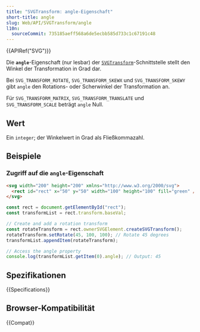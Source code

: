 ```yaml
---
title: "SVGTransform: angle-Eigenschaft"
short-title: angle
slug: Web/API/SVGTransform/angle
l10n:
  sourceCommit: 735185aeff568a6de5ecbb585d733c1c67191c48
---
```


{{APIRef("SVG")}}

Die **`angle`**-Eigenschaft (nur lesbar) der [`SVGTransform`](/de/docs/Web/API/SVGTransform)-Schnittstelle stellt den Winkel der Transformation in Grad dar.

Bei `SVG_TRANSFORM_ROTATE`, `SVG_TRANSFORM_SKEWX` und `SVG_TRANSFORM_SKEWY` gibt `angle` den Rotations- oder Scherwinkel der Transformation an.

Für `SVG_TRANSFORM_MATRIX`, `SVG_TRANSFORM_TRANSLATE` und `SVG_TRANSFORM_SCALE` beträgt `angle` Null.

## Wert

Ein `integer`; der Winkelwert in Grad als Fließkommazahl.

## Beispiele

### Zugriff auf die `angle`-Eigenschaft

```html
<svg width="200" height="200" xmlns="http://www.w3.org/2000/svg">
  <rect id="rect" x="50" y="50" width="100" height="100" fill="green" />
</svg>
```

```js
const rect = document.getElementById("rect");
const transformList = rect.transform.baseVal;

// Create and add a rotation transform
const rotateTransform = rect.ownerSVGElement.createSVGTransform();
rotateTransform.setRotate(45, 100, 100); // Rotate 45 degrees
transformList.appendItem(rotateTransform);

// Access the angle property
console.log(transformList.getItem(0).angle); // Output: 45
```

## Spezifikationen

{{Specifications}}

## Browser-Kompatibilität

{{Compat}}
